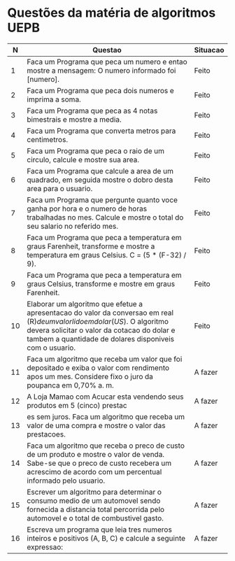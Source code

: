 # Questões da matéria de algoritmos UEPB

N | Questao | Situacao
-------|------|---------
1 |  Faca um Programa que peca um numero e entao mostre a mensagem: O numero informado foi [numero]. | Feito
2 |  Faca um Programa que peca dois numeros e imprima a soma. | Feito
3 |  Faca um Programa que peca as 4 notas bimestrais e mostre a media. | Feito
4 |  Faca um Programa que converta metros para centimetros. | Feito
5 |  Faca um Programa que peca o raio de um circulo, calcule e mostre sua area. | Feito
6 |  Faca um Programa que calcule a area de um quadrado, em seguida mostre o dobro desta area para o usuario. | Feito
7 |  Faca um Programa que pergunte quanto voce ganha por hora e o numero de horas trabalhadas no mes. Calcule e mostre o total do seu salario no referido mes. | Feito
8 |  Faca um Programa que peca a temperatura em graus Farenheit, transforme e mostre a temperatura em graus Celsius. C = (5 * (F-32) / 9). | Feito
9 |  Faca um Programa que peca a temperatura em graus Celsius, transforme e mostre em graus Farenheit. | Feito
10 |  Elaborar um algoritmo que efetue a apresentacao do valor da conversao em real (R$) de um valor lido em dolar (US$). O algoritmo devera solicitar o valor da cotacao do dolar e tambem a quantidade de dolares disponiveis com o usuario. | Feito
11 |  Faca um algoritmo que receba um valor que foi depositado e exiba o valor com rendimento apos um mes. Considere fixo o juro da poupanca em 0,70% a. m. | A fazer
12 |  A Loja Mamao com Acucar esta vendendo seus produtos em 5 (cinco) prestac | A fazer
13 | es sem juros. Faca um algoritmo que receba um valor de uma compra e mostre o valor das prestacoes. | A fazer
14 |  Faca um algoritmo que receba o preco de custo de um produto e mostre o valor de venda. Sabe-se que o preco de custo recebera um acrescimo de acordo com um percentual informado pelo usuario. | A fazer
15 |  Escrever um algoritmo para determinar o consumo medio de um automovel sendo fornecida a distancia total percorrida pelo automovel e o total de combustivel gasto. | A fazer
16 |  Escreva um programa que leia tres numeros inteiros e positivos (A, B, C) e calcule a seguinte expressao: | A fazer
